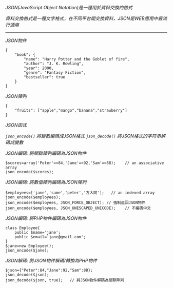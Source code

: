 *JSON(JavaScript Object Notation)是一種用於資料交換的格式*

*資料交換格式是一種文字格式，在不同平台間交換資料，JSON是WEB應用中最流行通用*

***

*JSON物件*
```
{
	"book": {
		"name": "Harry Potter and the Goblet of fire",
		"author": "J. K. Rowling",
		"year": 2000,
		"genre": "Fantasy Fiction",
		"bestseller": true
	}
}
```

*JSON陣列*
```
{
	"fruits": ["apple","mango","banana","strawberry"]
}
```

*JSON函式*

*`json_encode()` 將變數編碼成JSON格式*
*`json_decode()` 將JSON格式的字符串解碼成變數*

*JSON編碼: 將關聯陣列編碼為JSON物件*
```
$scores=array('Peter'=>84,'Jane'=>92,'Sam'=>88);	// an associative array
json_encode($scores);
```

*JSON編碼: 將數值陣列編碼為JSON陣列*
```
$employees=['jane','same','peter','方大同'];	// an indexed array
json_encode($employees);
json_encode($employees, JSON_FORCE_OBJECT);	// 強制返回JSON物件
json_encode($employees, JSON_UNESCAPED_UNICODE);	// 不編碼中文
```

*JSON編碼: 將PHP物件編碼為JSON物件*
```
class Employee{
	public $name='jane';
	public $email='jane@gmail.com';
}
$jane=new Employee();
json_encode($jane);
```

*JSON解碼: 將JSON物件解碼/轉換為PHP物件*
```
$json={"Peter":84,"Jane":92,"Sam":88};
json_decode($json);
json_decode($json, true);	// 將JSON物件解碼為關聯陣列
```